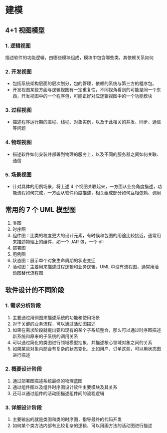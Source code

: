 # 建模

## 4+1 视图模型

### 1. 逻辑视图

描述软件的功能逻辑，由哪些模块组成，模块中包含哪些类，其依赖关系如何

### 2. 开发视图

- 包括系统架构层面的层次划分，包的管理，依赖的系统与第三方的程序包。
- 开发视图某些方面与逻辑视图有一定重复性，不同视角看到的可能是同一个东西，开发视图中的一个程序包，可能正好对应逻辑视图中的一个功能模块

### 3. 过程视图

- 描述程序运行期的进程、线程、对象实例，以及于此相关的并发、同步、通信等问题

### 4. 物理视图

- 描述软件如何安装并部署到物理的服务上，以及不同的服务器之间如何关联、通信

### 5. 场景视图

- 针对具体的用例场景，将上述 4 个视图关联起来，一方面从业务角度描述，功能流程如何完成，一方面从软件角度描述，相关组成部分如何互相依赖、调用

## 常用的 7 个 UML 模型图

1. 类图
2. 时序图
3. 组件图：比类的粒度更大的设计元素，有时候和包图的用途比较接近，通常用来描述物理上的组件，如一个 JAR 包，一个 dll
4. 部署图
5. 用例图
6. 状态图：展示单个对象生命周期的状态变迁
7. 活动图：主要用来描述过程逻辑和业务逻辑。UML 中没有流程图，通常用活动图替代流程图

## 软件设计的不同阶段

### 1. 需求分析阶段

1. 主要通过用例图来描述系统的功能和使用场景
2. 对于关键的业务流程，可以通过活动图描述
3. 如果在需求阶段就提出要和现有的某个子系统整合，那么可以通过时序图描述新系统和原来的子系统的调用关系
4. 可以通过简化的类图进行领域模型抽象，并描述核心领域对象之间的关系
5. 如果某些对象内部会有复杂的状态变化，比如用户、订单这些，可以用状态图进行描述

### 2. 概要设计阶段

1. 通过部署图描述系统最终的物理蓝图
2. 通过组件图以及组件时序图设计软件主要模块及其关系
3. 还可以通过组件的活动图描述组件间的流程逻辑

### 3. 详细设计阶段

1. 主要输出的就是类图和类的时序图，指导最终的代码开发
2. 如何某个类方法内部有比较复杂的逻辑，可以用画方法的活动图进行描述
